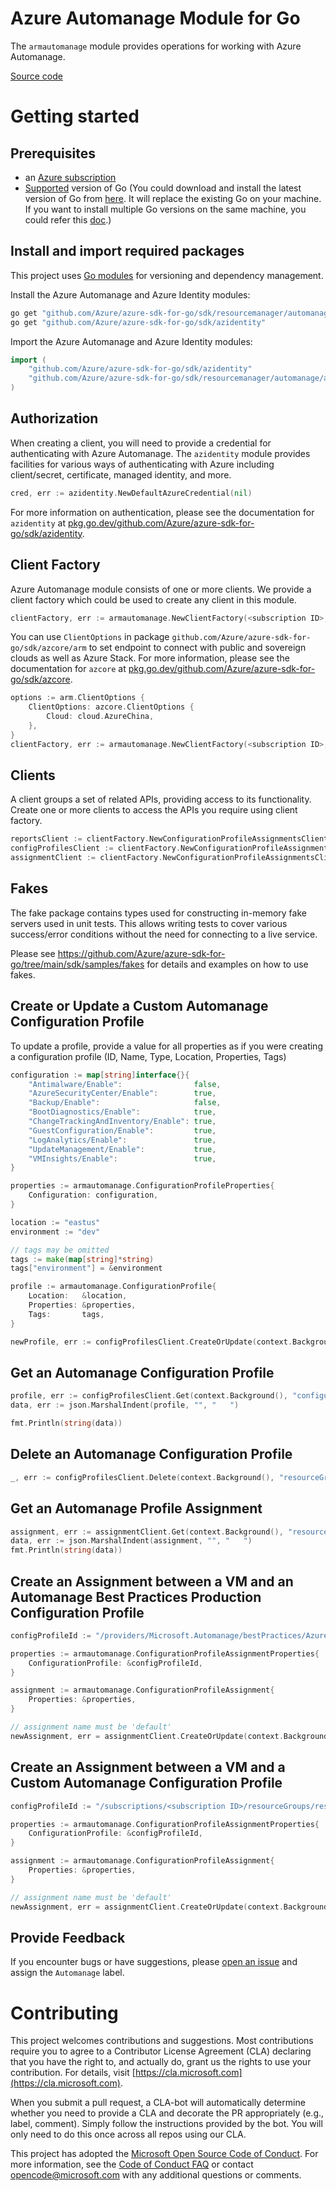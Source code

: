 # Azure Automanage Module for Go

The `armautomanage` module provides operations for working with Azure Automanage.

[Source code](https://github.com/Azure/azure-sdk-for-go/tree/main/sdk/resourcemanager/automanage/armautomanage)

# Getting started

## Prerequisites

- an [Azure subscription](https://azure.microsoft.com/free/)
- [Supported](https://aka.ms/azsdk/go/supported-versions) version of Go (You could download and install the latest version of Go from [here](https://go.dev/doc/install). It will replace the existing Go on your machine. If you want to install multiple Go versions on the same machine, you could refer this [doc](https://go.dev/doc/manage-install).)

## Install and import required packages

This project uses [Go modules](https://github.com/golang/go/wiki/Modules) for versioning and dependency management.

Install the Azure Automanage and Azure Identity modules:

```sh
go get "github.com/Azure/azure-sdk-for-go/sdk/resourcemanager/automanage/armautomanage"
go get "github.com/Azure/azure-sdk-for-go/sdk/azidentity"
```

Import the Azure Automanage and Azure Identity modules:

```go
import (
	"github.com/Azure/azure-sdk-for-go/sdk/azidentity"
	"github.com/Azure/azure-sdk-for-go/sdk/resourcemanager/automanage/armautomanage"
)
```

## Authorization

When creating a client, you will need to provide a credential for authenticating with Azure Automanage. The `azidentity` module provides facilities for various ways of authenticating with Azure including client/secret, certificate, managed identity, and more.

```go
cred, err := azidentity.NewDefaultAzureCredential(nil)
```

For more information on authentication, please see the documentation for `azidentity` at [pkg.go.dev/github.com/Azure/azure-sdk-for-go/sdk/azidentity](https://pkg.go.dev/github.com/Azure/azure-sdk-for-go/sdk/azidentity).

## Client Factory

Azure Automanage module consists of one or more clients. We provide a client factory which could be used to create any client in this module.

```go
clientFactory, err := armautomanage.NewClientFactory(<subscription ID>, cred, nil)
```

You can use `ClientOptions` in package `github.com/Azure/azure-sdk-for-go/sdk/azcore/arm` to set endpoint to connect with public and sovereign clouds as well as Azure Stack. For more information, please see the documentation for `azcore` at [pkg.go.dev/github.com/Azure/azure-sdk-for-go/sdk/azcore](https://pkg.go.dev/github.com/Azure/azure-sdk-for-go/sdk/azcore).

```go
options := arm.ClientOptions {
    ClientOptions: azcore.ClientOptions {
        Cloud: cloud.AzureChina,
    },
}
clientFactory, err := armautomanage.NewClientFactory(<subscription ID>, cred, &options)
```

## Clients

A client groups a set of related APIs, providing access to its functionality. Create one or more clients to access the APIs you require using client factory.

```go
reportsClient := clientFactory.NewConfigurationProfileAssignmentsClient()
configProfilesClient := clientFactory.NewConfigurationProfileAssignmentsClient()
assignmentClient := clientFactory.NewConfigurationProfileAssignmentsClient()
```

## Fakes

The fake package contains types used for constructing in-memory fake servers used in unit tests.
This allows writing tests to cover various success/error conditions without the need for connecting to a live service.

Please see https://github.com/Azure/azure-sdk-for-go/tree/main/sdk/samples/fakes for details and examples on how to use fakes.

## Create or Update a Custom Automanage Configuration Profile

To update a profile, provide a value for all properties as if you were creating a configuration profile (ID, Name, Type, Location, Properties, Tags)

```go
configuration := map[string]interface{}{
    "Antimalware/Enable":                false,
    "AzureSecurityCenter/Enable":        true,
    "Backup/Enable":                     false,
    "BootDiagnostics/Enable":            true,
    "ChangeTrackingAndInventory/Enable": true,
    "GuestConfiguration/Enable":         true,
    "LogAnalytics/Enable":               true,
    "UpdateManagement/Enable":           true,
    "VMInsights/Enable":                 true,
}

properties := armautomanage.ConfigurationProfileProperties{
    Configuration: configuration,
}

location := "eastus"
environment := "dev"

// tags may be omitted
tags := make(map[string]*string)
tags["environment"] = &environment

profile := armautomanage.ConfigurationProfile{
    Location:   &location,
    Properties: &properties,
    Tags:       tags,
}

newProfile, err := configProfilesClient.CreateOrUpdate(context.Background(), configurationProfileName, "resourceGroupName", profile, nil)
```

## Get an Automanage Configuration Profile

```go
profile, err := configProfilesClient.Get(context.Background(), "configurationProfileName", "resourceGroupName", nil)
data, err := json.MarshalIndent(profile, "", "   ")

fmt.Println(string(data))
```

## Delete an Automanage Configuration Profile

```go
_, err := configProfilesClient.Delete(context.Background(), "resourceGroupName", "configurationProfileName", nil)
```

## Get an Automanage Profile Assignment

```go
assignment, err := assignmentClient.Get(context.Background(), "resourceGroupName", "default", "vmName", nil)
data, err := json.MarshalIndent(assignment, "", "   ")
fmt.Println(string(data))
```

## Create an Assignment between a VM and an Automanage Best Practices Production Configuration Profile

```go
configProfileId := "/providers/Microsoft.Automanage/bestPractices/AzureBestPracticesProduction"

properties := armautomanage.ConfigurationProfileAssignmentProperties{
    ConfigurationProfile: &configProfileId,
}

assignment := armautomanage.ConfigurationProfileAssignment{
    Properties: &properties,
}

// assignment name must be 'default'
newAssignment, err = assignmentClient.CreateOrUpdate(context.Background(), "default", "resourceGroupName", "vmName", assignment, nil)
```

## Create an Assignment between a VM and a Custom Automanage Configuration Profile

```go
configProfileId := "/subscriptions/<subscription ID>/resourceGroups/resourceGroupName/providers/Microsoft.Automanage/configurationProfiles/configurationProfileName"

properties := armautomanage.ConfigurationProfileAssignmentProperties{
    ConfigurationProfile: &configProfileId,
}

assignment := armautomanage.ConfigurationProfileAssignment{
    Properties: &properties,
}

// assignment name must be 'default'
newAssignment, err = assignmentClient.CreateOrUpdate(context.Background(), "default", "resourceGroupName", "vmName", assignment, nil)
```

## Provide Feedback

If you encounter bugs or have suggestions, please
[open an issue](https://github.com/Azure/azure-sdk-for-go/issues) and assign the `Automanage` label.

# Contributing

This project welcomes contributions and suggestions. Most contributions require
you to agree to a Contributor License Agreement (CLA) declaring that you have
the right to, and actually do, grant us the rights to use your contribution.
For details, visit [https://cla.microsoft.com](https://cla.microsoft.com).

When you submit a pull request, a CLA-bot will automatically determine whether
you need to provide a CLA and decorate the PR appropriately (e.g., label,
comment). Simply follow the instructions provided by the bot. You will only
need to do this once across all repos using our CLA.

This project has adopted the
[Microsoft Open Source Code of Conduct](https://opensource.microsoft.com/codeofconduct/).
For more information, see the
[Code of Conduct FAQ](https://opensource.microsoft.com/codeofconduct/faq/)
or contact [opencode@microsoft.com](mailto:opencode@microsoft.com) with any
additional questions or comments.
